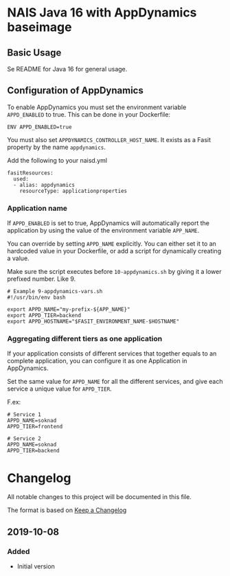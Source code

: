 NAIS Java 16 with AppDynamics baseimage
=======================================

Basic Usage
---------------------

Se README for Java 16 for general usage.

## Configuration of AppDynamics

To enable AppDynamics you must set the environment variable `APPD_ENABLED` to
true. This can be done in your Dockerfile:

```
ENV APPD_ENABLED=true
```

You must also set `APPDYNAMICS_CONTROLLER_HOST_NAME`. It exists as
a Fasit property by the name `appdynamics`.

Add the following to your naisd.yml

```
fasitResources:
  used:
  - alias: appdynamics
    resourceType: applicationproperties
```

### Application name

If `APPD_ENABLED` is set to true, AppDynamics will automatically report the
application by using the value of the environment variable `APP_NAME`.

You can override by setting `APPD_NAME` explicitly. You can either set it to an
hardcoded value in your Dockerfile, or add a script for dynamically creating
a value.

Make sure the script executes before `10-appdynamics.sh` by giving it a lower
prefixed number. Like 9.

```
# Example 9-appdynamics-vars.sh
#!/usr/bin/env bash

export APPD_NAME="my-prefix-${APP_NAME}"
export APPD_TIER=backend
export APPD_HOSTNAME="$FASIT_ENVIRONMENT_NAME-$HOSTNAME"
```

### Aggregating different tiers as one application

If your application consists of different services that together equals to an
complete application, you can configure it as one Application in AppDynamics.

Set the same value for `APPD_NAME` for all the different services, and give each
service a unique value for `APPD_TIER`.

F.ex:
```
# Service 1
APPD_NAME=soknad
APPD_TIER=frontend

# Service 2
APPD_NAME=soknad
APPD_TIER=backend
```

# Changelog
All notable changes to this project will be documented in this file.

The format is based on [Keep a Changelog](http://keepachangelog.com/en/1.0.0/)

## 2019-10-08

### Added
- Initial version
